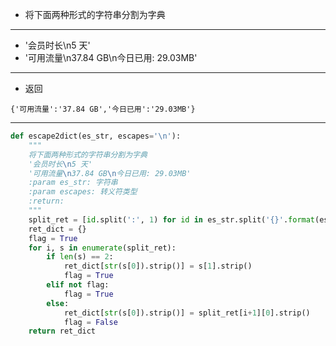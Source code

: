 *   将下面两种形式的字符串分割为字典
------------
* '会员时长\n5 天' 
* '可用流量\n37.84 GB\n今日已用: 29.03MB' 
 ---------------
 * 返回
 ```
 {'可用流量':'37.84 GB','今日已用':'29.03MB'}
 ```
 ----------------------
``` python
def escape2dict(es_str, escapes='\n'):
    """
    将下面两种形式的字符串分割为字典
    '会员时长\n5 天'
    '可用流量\n37.84 GB\n今日已用: 29.03MB'
    :param es_str: 字符串
    :param escapes: 转义符类型
    :return:
    """
    split_ret = [id.split(':', 1) for id in es_str.split('{}'.format(escapes))]
    ret_dict = {}
    flag = True
    for i, s in enumerate(split_ret):
        if len(s) == 2:
            ret_dict[str(s[0]).strip()] = s[1].strip()
            flag = True
        elif not flag:
            flag = True
        else:
            ret_dict[str(s[0]).strip()] = split_ret[i+1][0].strip()
            flag = False
    return ret_dict
```
